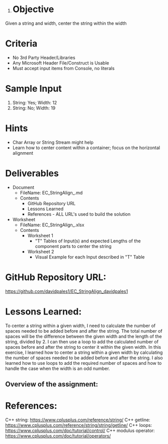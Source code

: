 1.	# Objective
Given a string and width, center the string within the width
# Criteria
* No 3rd Party Header/Libraries
* Any Microsoft Header File/Construct is Usable
* Must accept input items from Console, no literals
# Sample Input
1. String: Yes; Width: 12
2. String: No; Width: 19
# Hints
* Char Array or String Stream might help
* Learn how to center content within a container; focus on the horizontal alignment
# Deliverables
* Document
    * FileName: EC_StringAlign_<userid>.md
    * Contents
        * GitHub Repository URL
        * Lessons Learned
        * References - ALL URL's used to build the solution
* Worksheet
    * FileName: EC_StringAlign_<userid>.xlsx
    * Contents
        * Worksheet 1
            * "T" Tables of Input(s) and expected Lengths of the component parts to center the string
        * Worksheet 2
            * Visual Example for each Input described in "T" Table


# GitHub Repository URL:
https://github.com/davidpales1/EC_StringAlign_davidpales1

# Lessons Learned:
To center a string within a given width, I need to calculate the number of spaces needed to be added before and after the string. The total number of spaces will be the difference between the given width and the length of the string, divided by 2. I can then use a loop to add the calculated number of spaces before and after the string to center it within the given width. In this exercise, I learned how to center a string within a given width by calculating the number of spaces needed to be added before and after the string. I also learned how to use loops to add the required number of spaces and how to handle the case when the width is an odd number.

## Overview of the assignment:
 

# References:
C++ string: https://www.cplusplus.com/reference/string/
C++ getline: https://www.cplusplus.com/reference/string/string/getline/
C++ loops: https://www.cplusplus.com/doc/tutorial/control/
C++ modulus operator: https://www.cplusplus.com/doc/tutorial/operators/
